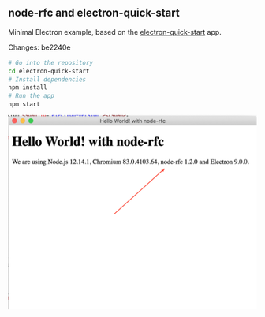 ## node-rfc and electron-quick-start

Minimal Electron example, based on the [electron-quick-start](https://github.com/electron/electron-quick-start) app.

Changes: be2240e

```bash
# Go into the repository
cd electron-quick-start
# Install dependencies
npm install
# Run the app
npm start
```

![](electron.png)
